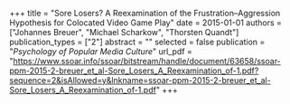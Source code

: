 +++
title = "Sore Losers? A Reexamination of the Frustration–Aggression Hypothesis for Colocated Video Game Play"
date = 2015-01-01
authors = ["Johannes Breuer", "Michael Scharkow", "Thorsten Quandt"]
publication_types = ["2"]
abstract = ""
selected = false
publication = "*Psychology of Popular Media Culture*"
url_pdf = "https://www.ssoar.info/ssoar/bitstream/handle/document/63658/ssoar-ppm-2015-2-breuer_et_al-Sore_Losers_A_Reexamination_of-1.pdf?sequence=2&isAllowed=y&lnkname=ssoar-ppm-2015-2-breuer_et_al-Sore_Losers_A_Reexamination_of-1.pdf"
+++

